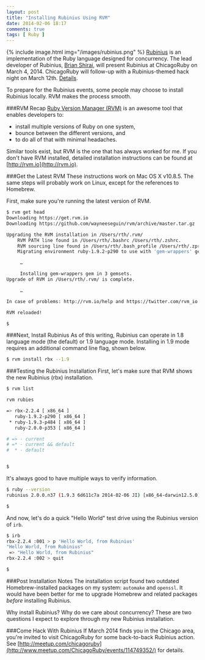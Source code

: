 ```yaml
---
layout: post
title: "Installing Rubinius Using RVM"
date: 2014-02-06 18:17
comments: true
tags: [ Ruby ]
---
```

{% include image.html img="/images/rubinius.png" %}
[Rubinius](http://rubini.us/) is an implementation of the Ruby language designed for concurrency. The lead developer of Rubinius, [Brian Shirai](http://twitter.com/brixen), will present Rubinius at ChicagoRuby on March 4, 2014. ChicagoRuby will follow-up with a Rubinius-themed hack night on March 12th. [Details](http://www.meetup.com/ChicagoRuby/events/114749352/).

To prepare for the Rubinius events, some people may choose to install Rubinius locally. RVM makes the process smooth.

<!--more-->

###RVM Recap
[Ruby Version Manager (RVM)](http://rayhightower.com/blog/2013/05/16/upgrading-ruby-with-rvm/) is an awesome tool that enables developers to:

* install multiple versions of Ruby on one system,
* bounce between the different versions, and 
* to do all of that with minimal headaches. 

Similar tools exist, but RVM is the one that has always worked for me.  If you don't have RVM installed, detailed installation instructions can be found at [http://rvm.io](http://rvm.io).

###Get the Latest RVM
These instructions work on Mac OS X v10.8.5. The same steps will probably work on Linux, except for the references to Homebrew.

First, make sure you're running the latest version of RVM.

~~~bash
$ rvm get head
Downloading https://get.rvm.io
Downloading https://github.com/wayneeseguin/rvm/archive/master.tar.gz

Upgrading the RVM installation in /Users/rth/.rvm/
    RVM PATH line found in /Users/rth/.bashrc /Users/rth/.zshrc.
    RVM sourcing line found in /Users/rth/.bash_profile /Users/rth/.zprofile.
    Migrating environment ruby-1.9.2-p290 to use with 'gem-wrappers' gem.

     …

     Installing gem-wrappers gem in 3 gemsets.
Upgrade of RVM in /Users/rth/.rvm/ is complete.

     …

In case of problems: http://rvm.io/help and https://twitter.com/rvm_io

RVM reloaded!

$ 
~~~

###Next, Install Rubinius
As of this writing, Rubinius can operate in 1.8 language mode (the default) or 1.9 language mode. Installing in 1.9 mode requires an additional command line flag, shown below.

~~~bash
$ rvm install rbx --1.9


~~~

###Testing the Rubinius Installation
First, let's make sure that RVM shows the new Rubinius (rbx) installation.

~~~bash
$ rvm list

rvm rubies

=> rbx-2.2.4 [ x86_64 ]
   ruby-1.9.2-p290 [ x86_64 ]
 * ruby-1.9.3-p484 [ x86_64 ]
   ruby-2.0.0-p353 [ x86_64 ]

# => - current
# =* - current && default
#  * - default


$ 
~~~

It's always good to have multiple ways to verify information.

~~~bash
$ ruby --version
rubinius 2.0.0.n37 (1.9.3 6d611c7a 2014-02-06 JI) [x86_64-darwin12.5.0]

$ 
~~~

And now, let's do a quick "Hello World" test drive using the Rubinius
version of `irb`.

~~~bash
$ irb
rbx-2.2.4 :001 > p 'Hello World, from Rubinius'
"Hello World, from Rubinius"
 => "Hello World, from Rubinius"
rbx-2.2.4 :002 > quit

$ 
~~~

###Post Installation Notes
The installation script found two outdated Homebrew-installed packages on my system: `automake` and `openssl`. It would have been better for me to upgrade Homebrew and related packages _before_ installing Rubinius.

Why install Rubinius? Why do we care about concurrency? These are two questions I expect to explore through my new Rubinius installation. 

###Come Hack With Rubinius
If March 2014 finds you in the Chicago area, you're invited to visit ChicagoRuby for some back-to-back Rubinius action. See [http://meetup.com/chicagoruby](http://www.meetup.com/ChicagoRuby/events/114749352/) for details. 
